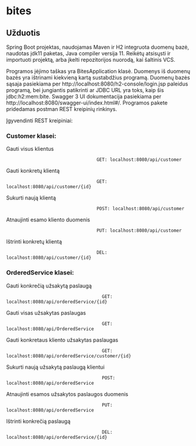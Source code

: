 # bites
## Užduotis


Spring Boot projektas, naudojamas Maven ir H2 integruota duomenų bazė,
naudotas jdk11 paketas, Java compiler versija 11.
Reikėtų atsisųsti ir importuoti projektą, arba įkelti repozitorijos nuorodą, kai šaltinis VCS.

Programos įėjimo taškas yra BitesApplication klasė.
Duomenys iš duomenų bazės yra ištrinami kiekvieną kartą sustabdžius programą.
Duomenų bazės sąsaja pasiekiama per http://localhost:8080/h2-console/login.jsp paleidus programą, bei jungiantis patikrinti ar JDBC URL yra toks, kaip šis jdbc:h2:mem:bite. Swagger 3 UI dokumentacija pasiekiama per http://localhost:8080/swagger-ui/index.html#/.
Programos pakete pridedamas postman REST kreipinių rinkinys.

Įgyvendinti REST kreipiniai:

### **Customer klasei:**


Gauti visus klientus

                                      GET: localhost:8080/api/customer

Gauti konkretų klientą  

                                      GET: localhost:8080/api/customer/{id}

Sukurti naują klientą

                                      POST: localhost:8080/api/customer

Atnaujinti esamo kliento duomenis

                                      PUT: localhost:8080/api/customer

Ištrinti konkretų klientą

                                      DEL: localhost:8080/api/customer/{id}


### OrderedService klasei:


Gauti konkrečią užsakytą paslaugą

                                        GET: localhost:8080/api/orderedService/{id}

Gauti visas užsakytas paslaugas

                                        GET: localhost:8080/api/OrderedService

Gauti konkretaus kliento užsakytas paslaugas

                                        GET: localhost:8080/api/orderedService/customer/{id}

Sukurti naują užsakytą paslaugą klientui

                                        POST: localhost:8080/api/orderedService

Atnaujinti esamos užsakytos paslaugos duomenis

                                        PUT: localhost:8080/api/orderedService

Ištrinti konkrečią paslaugą

                                        DEL: localhost:8080/api/orderedService/{id}
